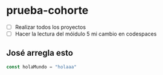 # prueba-cohorte

- [ ] Realizar todos los proyectos
- [ ] Hacer la lectura del móidulo 5 
mi cambio en codespaces

##  José arregla esto

```js
const holaMundo = "holaaa"
```